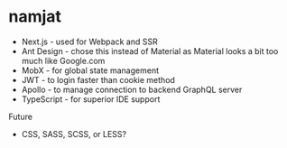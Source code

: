 # namjat

* Next.js - used for Webpack and SSR
* Ant Design - chose this instead of Material as Material looks a bit too much like Google.com
* MobX - for global state management
* JWT - to login faster than cookie method
* Apollo - to manage connection to backend GraphQL server
* TypeScript - for superior IDE support

Future

* CSS, SASS, SCSS, or LESS?
